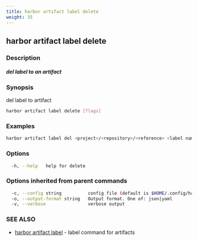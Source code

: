 ```yaml
---
title: harbor artifact label delete
weight: 35
---
```

## harbor artifact label delete

### Description

##### del label to an artifact

### Synopsis

del label to artifact

```sh
harbor artifact label delete [flags]
```

### Examples

```sh
harbor artifact label del <project>/<repository>/<reference> <label name>
```

### Options

```sh
  -h, --help   help for delete
```

### Options inherited from parent commands

```sh
  -c, --config string          config file (default is $HOME/.config/harbor-cli/config.yaml)
  -o, --output-format string   Output format. One of: json|yaml
  -v, --verbose                verbose output
```

### SEE ALSO

* [harbor artifact label](harbor-artifact-label.md)	 - label command for artifacts

